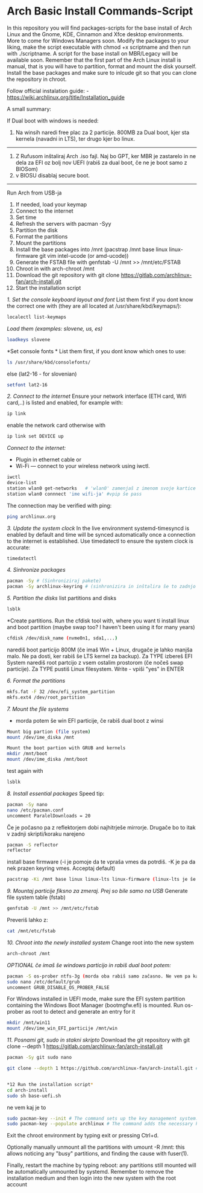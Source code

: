 # Arch Basic Install Commands-Script

In this repository you will find packages-scripts for the base install of Arch Linux and the Gnome, KDE, Cinnamon and Xfce desktop environments. More to come for Windows Managers soon.
Modify the packages to your liking, make the script executable with chmod +x scriptname and then run with ./scriptname.
A script for the base install on MBR/Legacy will be available soon.
Remember that the first part of the Arch Linux install is manual, that is you will have to partition, format and mount the disk yourself. Install the base packages and make sure to inlcude git so that you can clone the repository in chroot.

Follow official instalation guide: - https://wiki.archlinux.org/title/Installation_guide

A small summary:

If Dual boot with windows is needed:
1. Na winsih naredi free plac za 2 particije. 800MB za Dual boot, kjer sta kernela (navadni in LTS), ter drugo kjer bo linux.
----
1. Z Rufusom inštaliraj Arch .iso fajl. Naj bo GPT, ker MBR je zastarelo in ne dela za EFI oz bolj nov UEFI (rabiš za dual boot, če ne je boot samo z BIOSom)
2. v BIOSU disablaj secure boot.
----
Run Arch from USB-ja
1. If needed, load your keymap
2. Connect to the internet
3. Set time
4. Refresh the servers with pacman -Syy
5. Partition the disk
6. Format the partitions
7. Mount the partitions
8. Install the base packages into /mnt (pacstrap /mnt base linux linux-firmware git vim intel-ucode (or amd-ucode))
9. Generate the FSTAB file with genfstab -U /mnt >> /mnt/etc/FSTAB
10. Chroot in with arch-chroot /mnt
11. Download the git repository with git clone https://gitlab.com/archlinux-fan/arch-install.git
12. Start the installation script





*1. Set the console keyboard layout and font*
List them first if you dont know the correct one with (they are all located at /usr/share/kbd/keymaps/):
```Bash
localectl list-keymaps
```

*Load them (examples: slovene, us, es)*
```Bash
loadkeys slovene
```


*Set console fonts *
List them first, if you dont know which ones to use:
```Bash
ls /usr/share/kbd/consolefonts/
```
else (lat2-16 - for slovenian)
```Bash
setfont lat2-16
```

*2. Connect to the internet*
Ensure your network interface (ETH card, Wifi card,..) is listed and enabled, for example with:
```Bash
ip link
```
enable the network card otherwise with 
```Bash
ip link set DEVICE up
```

*Connect to the internet:*
- Plugin in ethernet cable or
- Wi-Fi — connect to your wireless network using iwctl.
```Bash
iwctl
device-list
station wlan0 get-networks   # 'wlan0' zamenjaš z imenom svoje kartice 
station wlan0 connnect 'ime wifi-ja' #vpip še pass
```

The connection may be verified with ping:
```Bash
ping archlinux.org
```

*3. Update the system clock*
In the live environment systemd-timesyncd is enabled by default and time will be synced automatically once a connection to the internet is established.
Use timedatectl to ensure the system clock is accurate:
```Bash
timedatectl
```


*4. Sinhronize packages*
```Bash
pacman -Sy # (Sinhroniziraj pakete)
pacman -Sy archlinux-keyring # (sinhronizira in inštalira še to zadnjo verzijo, ampak najbrš je itak že na USB nova zadnja)
```


*5. Partition the disks*
list partitions and disks
```Bash
lsblk
```

*Create partitions. Run the cfdisk tool with, where you want ti install linux and boot partition (maybe swap too? I haven't been using it for many years)
```Bash
cfdisk /dev/disk_name (nvme0n1, sda1,...)
```

narediš boot particijo 800M (če imaš Win + Linux, drugače je lahko manjša malo. Ne pa dosti, ker rabiš še LTS kernel za backup). Za TYPE izbereš EFI System
narediš root partcijo z vsem ostalim prostorom (če nočeš swap particije). Za TYPE pustiš Linux filesystem.
Write - vpiši "yes" in ENTER

*6. Format the partitions*
```Bash
mkfs.fat -F 32 /dev/efi_system_partition
mkfs.ext4 /dev/root_partition
```

*7. Mount the file systems*
 + morda potem še win EFI particije, če rabiš dual boot z winsi
```Bash
Mount big partion (file system)
mount /dev/ime_diska /mnt

Mount the boot partion with GRUB and kernels
mkdir /mnt/boot
mount /dev/ime_diska /mnt/boot
```
test again with
```Bash
lsblk
```

*8. Install essential packages*
Speed tip:
```Bash
pacman -Sy nano
nano /etc/pacman.conf
uncomment ParalelDownloads = 20
```

Če je počasno pa z reflektorjem dobi najhitrješe mirrorje. Drugače bo to itak v zadnji skripti/koraku narejeno
```Bash
pacman -S reflector
reflector
```

install base firmware (-i je pomoje da te vpraša vmes da potrdiš. -K je pa da nek prazen keyring vmes. Acceptaj default)
```Bash
pacstrap -Ki /mnt base linux linux-lts linux-firmware (linux-lts je še drugi kernel zraven z long term support (bolj stabilen). Če je z enim nekaj narobe zalaufaš drugega potem na začetku pri izbiri v GRUB)
```


*9. Mountaj particije fiksno za zmeraj. Prej so bile samo na USB*
Generate file system table (fstab)
```Bash
genfstab -U /mnt >> /mnt/etc/fstab
```
Preveriš lahko z:
```Bash
cat /mnt/etc/fstab
```


*10. Chroot into the newly installed system*
Change root into the new system
```Bash
arch-chroot /mnt
```


*OPTIONAL če imaš še windows particijo in rabiš dual boot potem:*
```Bash
pacman -S os-prober ntfs-3g (morda oba rabiš samo začasno. Ne vem pa kaj je pol ko se kernel updata)
sudo nano /etc/default/grub
uncomment GRUB_DISABLE_OS_PROBER_FALSE
```
For Windows installed in UEFI mode, make sure the EFI system partition containing the Windows Boot Manager (bootmgfw.efi) is mounted. Run os-prober as root to detect and generate an entry for it
```Bash
mkdir /mnt/win11
mount /dev/ime_win_EFI_particije /mnt/win
```

*11. Posnami git, sudo in stakni skripto*
Download the git repository with git clone --depth 1 https://gitlab.com/archlinux-fan/arch-install.git

```Bash
pacman -Sy git sudo nano
```

```Bash
git clone --depth 1 https://github.com/archlinux-fan/arch-install.git # mora bit public najbrš  # ('--depth 1' is so that it downloads latest version files only, not the whole history)


*12 Run the installation script*
cd arch-install
sudo sh base-uefi.sh
```

ne vem kaj je to
```Bash
sudo pacman-key --init # The command sets up the key management system.
sudo pacman-key --populate archlinux # The command adds the necessary keys to trust official Arch Linux packages
```


Exit the chroot environment by typing exit or pressing Ctrl+d.

Optionally manually unmount all the partitions with umount -R /mnt: this allows noticing any "busy" partitions, and finding the cause with fuser(1).

Finally, restart the machine by typing reboot: any partitions still mounted will be automatically unmounted by systemd. 
Remember to remove the installation medium and then login into the new system with the root account


